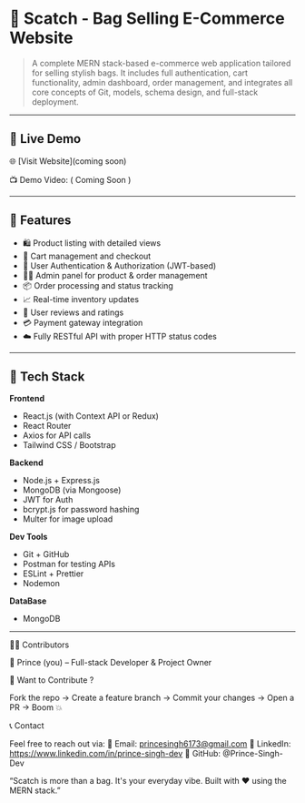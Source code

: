 # 👜 Scatch - Bag Selling E-Commerce Website

> A complete MERN stack-based e-commerce web application tailored for selling stylish bags. It includes full authentication, cart functionality, admin dashboard, order management, and integrates all core concepts of Git, models, schema design, and full-stack deployment.

---

## 🚀 Live Demo

🌐 [Visit Website](coming soon) 

📺 Demo Video: ( Coming Soon )

---

## 📌 Features

- 🛍️ Product listing with detailed views
- 🧾 Cart management and checkout
- 🔐 User Authentication & Authorization (JWT-based)
- 🧑‍💼 Admin panel for product & order management
- 📦 Order processing and status tracking
- 📈 Real-time inventory updates
- 💬 User reviews and ratings
- 💳 Payment gateway integration
- ☁️ Fully RESTful API with proper HTTP status codes

---

## 🧰 Tech Stack

**Frontend**
- React.js (with Context API or Redux)
- React Router
- Axios for API calls
- Tailwind CSS / Bootstrap

**Backend**
- Node.js + Express.js
- MongoDB (via Mongoose)
- JWT for Auth
- bcrypt.js for password hashing
- Multer for image upload

**Dev Tools**
- Git + GitHub
- Postman for testing APIs
- ESLint + Prettier
- Nodemon

**DataBase**
- MongoDB

---

🧑‍💻 Contributors 

👑 Prince (you) – Full-stack Developer & Project Owner

📣 Want to Contribute ?

Fork the repo → Create a feature branch → Commit your changes → Open a PR → Boom 💥

📞 Contact

Feel free to reach out via:
📧 Email: princesingh6173@gmail.com
💼 LinkedIn: https://www.linkedin.com/in/prince-singh-dev
🐙 GitHub: @Prince-Singh-Dev

“Scatch is more than a bag. It's your everyday vibe. Built with ❤️ using the MERN stack.”
